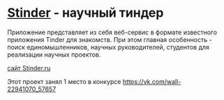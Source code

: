# [Stinder](http://stinder.ru) - научный тиндер

Приложение представляет из себя веб-сервис в формате известного приложения Tinder для знакомств. При этом главная особенность - поиск единомышленников, научных руководителей, студентов для реализации научных проектов.

[сайт Stinder.ru](http://stinder.ru)

Этот проект занял 1 место в конкурсе https://vk.com/wall-22941070_57657

